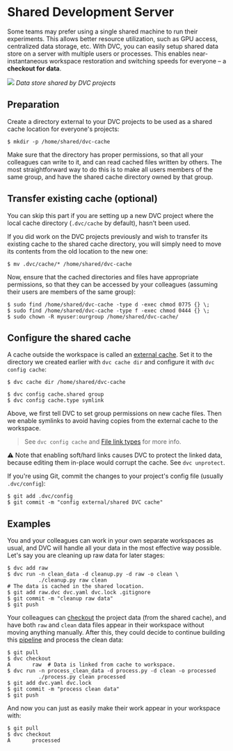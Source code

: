 # Shared Development Server

Some teams may prefer using a single shared machine to run their experiments.
This allows better resource utilization, such as GPU access, centralized data
storage, etc. With DVC, you can easily setup shared data store on a server with
multiple users or processes. This enables near-instantaneous
<abbr>workspace</abbr> restoration and switching speeds for everyone – a
**checkout for data**.

![](/img/shared-server.png) _Data store shared by DVC projects_

## Preparation

Create a directory external to your <abbr>DVC projects</abbr> to be used as a
shared <abbr>cache</abbr> location for everyone's projects:

```dvc
$ mkdir -p /home/shared/dvc-cache
```

Make sure that the directory has proper permissions, so that all your colleagues
can write to it, and can read cached files written by others. The most
straightforward way to do this is to make all users members of the same group,
and have the shared cache directory owned by that group.

## Transfer existing cache (optional)

You can skip this part if you are setting up a new DVC project where the local
<abbr>cache directory</abbr> (`.dvc/cache` by default), hasn't been used.

If you did work on the <abbr>DVC projects</abbr> previously and wish to transfer
its existing cache to the shared cache directory, you will simply need to move
its contents from the old location to the new one:

```dvc
$ mv .dvc/cache/* /home/shared/dvc-cache
```

Now, ensure that the cached directories and files have appropriate permissions,
so that they can be accessed by your colleagues (assuming their users are
members of the same group):

```dvc
$ sudo find /home/shared/dvc-cache -type d -exec chmod 0775 {} \;
$ sudo find /home/shared/dvc-cache -type f -exec chmod 0444 {} \;
$ sudo chown -R myuser:ourgroup /home/shared/dvc-cache/
```

## Configure the shared cache

A <abbr>cache</abbr> outside the <abbr>workspace</abbr> is called an
[external cache](/doc/user-guide/managing-external-data#setting-up-an-external-cache).
Set it to the directory we created earlier with `dvc cache dir` and configure it
with `dvc config cache`:

```dvc
$ dvc cache dir /home/shared/dvc-cache

$ dvc config cache.shared group
$ dvc config cache.type symlink
```

Above, we first tell DVC to set group permissions on new cache files. Then we
enable symlinks to avoid having copies from the external cache to the
<abbr>workspace</abbr>.

> See `dvc config cache` and
> [File link types](/doc/user-guide/large-dataset-optimization) for more info.

⚠️ Note that enabling soft/hard links causes DVC to protect the linked data,
because editing them in-place would corrupt the cache. See `dvc unprotect`.

If you're using Git, commit the changes to your project's config file (usually
`.dvc/config`):

```dvc
$ git add .dvc/config
$ git commit -m "config external/shared DVC cache"
```

## Examples

You and your colleagues can work in your own separate <abbr>workspaces</abbr> as
usual, and DVC will handle all your data in the most effective way possible.
Let's say you are cleaning up raw data for later stages:

```dvc
$ dvc add raw
$ dvc run -n clean_data -d cleanup.py -d raw -o clean \
          ./cleanup.py raw clean
# The data is cached in the shared location.
$ git add raw.dvc dvc.yaml dvc.lock .gitignore
$ git commit -m "cleanup raw data"
$ git push
```

Your colleagues can [checkout](/doc/command-reference/checkout) the
<abbr>project</abbr> data (from the shared <abbr>cache</abbr>), and have both
`raw` and `clean` data files appear in their workspace without moving anything
manually. After this, they could decide to continue building this
[pipeline](/doc/command-reference/dag) and process the clean data:

```dvc
$ git pull
$ dvc checkout
A       raw  # Data is linked from cache to workspace.
$ dvc run -n process_clean_data -d process.py -d clean -o processed
          ./process.py clean processed
$ git add dvc.yaml dvc.lock
$ git commit -m "process clean data"
$ git push
```

And now you can just as easily make their work appear in your workspace with:

```dvc
$ git pull
$ dvc checkout
A       processed
```
